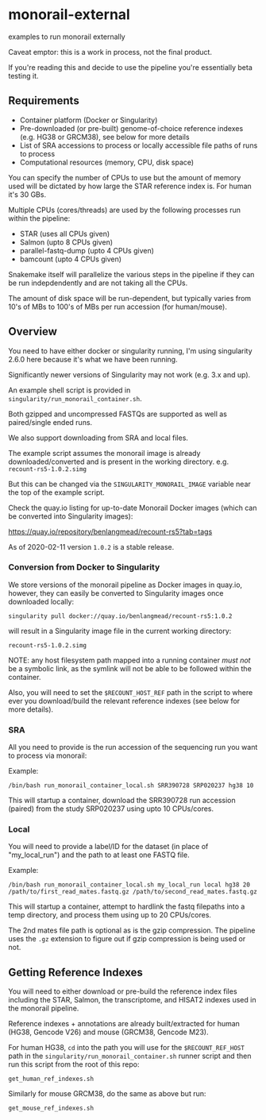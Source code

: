# monorail-external
examples to run monorail externally

Caveat emptor: this is a work in process, not the final product.

If you're reading this and decide to use the pipeline you're essentially beta testing it.

## Requirements

* Container platform (Docker or Singularity)
* Pre-downloaded (or pre-built) genome-of-choice reference indexes (e.g. HG38 or GRCM38), see below for more details
* List of SRA accessions to process or locally accessible file paths of runs to process
* Computational resources (memory, CPU, disk space)

You can specify the number of CPUs to use but the amount of memory used will be dictated by how large the STAR reference index is.
For human it's 30 GBs.  

Multiple CPUs (cores/threads) are used by the following processes run within the pipeline:

* STAR (uses all CPUs given)
* Salmon (upto 8 CPUs given)
* parallel-fastq-dump (upto 4 CPUs given)
* bamcount (upto 4 CPUs given)

Snakemake itself will parallelize the various steps in the pipeline if they can be run indepdendently and are not taking all the CPUs.


The amount of disk space will be run-dependent, but typically varies from 10's of MBs to 100's of MBs per run accession (for human/mouse).

## Overview

You need to have either docker or singularity running, I'm using singularity 2.6.0 here because it's what we have been running.

Significantly newer versions of Singularity may not work (e.g. 3.x and up).

An example shell script is provided in `singularity/run_monorail_container.sh`.

Both gzipped and uncompressed FASTQs are supported as well as paired/single ended runs.

We also support downloading from SRA and local files.

The example script assumes the monorail image is already downloaded/converted and is present in the working directory.
e.g. `recount-rs5-1.0.2.simg`

But this can be changed via the `SINGULARITY_MONORAIL_IMAGE` variable near the top of the example script.

Check the quay.io listing for up-to-date Monorail Docker images (which can be converted into Singularity images):

https://quay.io/repository/benlangmead/recount-rs5?tab=tags

As of 2020-02-11 version `1.0.2` is a stable release.

### Conversion from Docker to Singularity

We store versions of the monorail pipeline as Docker images in quay.io, however, they can easily be converted to Singularity images once downloaded locally:

```singularity pull docker://quay.io/benlangmead/recount-rs5:1.0.2```

will result in a Singularity image file in the current working directory:

`recount-rs5-1.0.2.simg`

NOTE: any host filesystem path mapped into a running container *must not* be a symbolic link, as the symlink will not be able to be followed within the container.

Also, you will need to set the `$RECOUNT_HOST_REF` path in the script to where ever you download/build the relevant reference indexes (see below for more details).

### SRA

All you need to provide is the run accession of the sequencing run you want to process via monorail:

Example:

`/bin/bash run_monorail_container_local.sh SRR390728 SRP020237 hg38 10`

This will startup a container, download the SRR390728 run accession (paired) from the study SRP020237 using upto 10 CPUs/cores.

### Local

You will need to provide a label/ID for the dataset (in place of "my_local_run") and the path to at least one FASTQ file.

Example:

```/bin/bash run_monorail_container_local.sh my_local_run local hg38 20 /path/to/first_read_mates.fastq.gz /path/to/second_read_mates.fastq.gz```

This will startup a container, attempt to hardlink the fastq filepaths into a temp directory, and process them using up to 20 CPUs/cores.

The 2nd mates file path is optional as is the gzip compression.
The pipeline uses the `.gz` extension to figure out if gzip compression is being used or not.

## Getting Reference Indexes

You will need to either download or pre-build the reference index files including the STAR, Salmon, the transcriptome, and HISAT2 indexes used in the monorail pipeline.

Reference indexes + annotations are already built/extracted for human (HG38, Gencode V26) and mouse (GRCM38, Gencode M23).

For human HG38, `cd` into the path you will use for the `$RECOUNT_REF_HOST` path in the `singularity/run_monorail_container.sh` runner script and then run this script from the root of this repo:

`get_human_ref_indexes.sh`

Similarly for mouse GRCM38, do the same as above but run:

`get_mouse_ref_indexes.sh`
